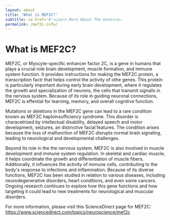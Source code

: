 ```yaml
---
layout: about
title: 'What is MEF2C?'
subtitle: <a href='#'>Learn More About The Gene</a>.
permalink: /mef2c-info/
---
```


# What is MEF2C?
 MEF2C, or Myocyte-specific enhancer factor 2C, is a gene in humans that plays a crucial role brain development, muscle formation, and immune system function. It provides instructions for making the MEF2C protein, a transcription factr that helps control the activity of othe genes. This protein is particularly important during early brain development, where it regulates the growth and specialization of neurons, the cells that transmit signalls in the nervous system. Because of its role in guiding neuronal connections, MEF2C is effential for learning, memory, and overall cognitive function.

 Mutations or deletions in the MEF2C gene can lead to a rare condition known as MEF2C haploinsufficiency syndrome. This disorder is characetrized by intellectual disability, delayed speech and motor development, seizures, an distinctive facial features. The condition arises because the loss of malfunction of MEF2C disrupts normal brain signaling, leading to neurological and developmental challenges. 

 Beyond its role in the the nervous system, MEF2C is also involved in muscle development and immune system regulation. In skeletal and cardiac muscle, it helps coordinate the growth and differentiation of muscle fibers. Additionally, it influences the activity of immune cells, contributing to the body's response to infections and inflammation. Because of its diverse functions, MEF2C has been studied in relation to various diseases, including neurodegenerative disorders, heart conditions, and even some cancers. Ongoing research continues to explore how this gene functions and how targeting it could lead to new treatments for neurological and muscular disorders.

 For more information, please visit this ScienceDirect page for MEF2C:
 https://www.sciencedirect.com/topics/neuroscience/mef2c
